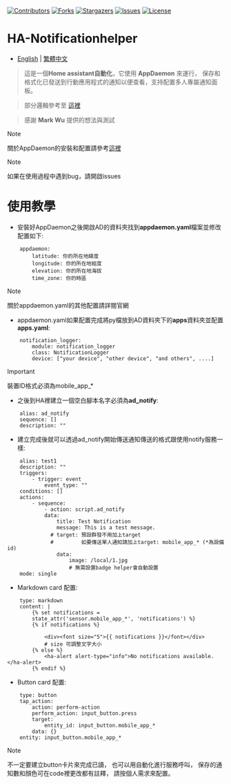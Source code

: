 
 [![Contributors][contributors-shield]][contributors-url]
 [![Forks][forks-shield]][forks-url]
 [![Stargazers][stars-shield]][stars-url]
 [![Issues][issues-shield]][issues-url]
 [![License][license-shield]][license-url]

 [contributors-shield]: https://img.shields.io/github/contributors/kukuxx/HA-APP_Notification.svg?style=for-the-badge
 [contributors-url]: https://github.com/kukuxx/HA-APP_Notification/graphs/contributors

 [forks-shield]: https://img.shields.io/github/forks/kukuxx/HA-APP_Notification.svg?style=for-the-badge
 [forks-url]: https://github.com/kukuxx/HA-APP_Notification/network/members

 [stars-shield]: https://img.shields.io/github/stars/kukuxx/HA-APP_Notification.svg?style=for-the-badge
 [stars-url]: https://github.com/kukuxx/HA-APP_Notification/stargazers

 [issues-shield]: https://img.shields.io/github/issues/kukuxx/HA-APP_Notification.svg?style=for-the-badge
 [issues-url]: https://github.com/kukuxx/HA-APP_Notification/issues

 [license-shield]: https://img.shields.io/github/license/kukuxx/HA-APP_Notification.svg?style=for-the-badge
 [license-url]: https://github.com/kukuxx/HA-APP_Notification/blob/main/LICENSE

# HA-Notificationhelper

- [English](/README.md) | [繁體中文](/README-zh-TW.md)

> 這是一個**Home assistant自動化**，它使用 **AppDaemon** 來運行，
  保存和格式化已發送到行動應用程式的通知以便查看，支持配置多人專屬通知面板。

> 部分邏輯參考至 [這裡](https://forum.automata.id/t/topic/807) 

> 感謝 **Mark Wu** 提供的想法與測試

> [!NOTE]
> 關於AppDaemon的安裝和配置請參考[這裡](https://appdaemon.readthedocs.io/en/latest/INSTALL.html)

> [!NOTE]
> 如果在使用過程中遇到bug，請開啟issues

# 使用教學

- 安裝好AppDaemon之後開啟AD的資料夾找到**appdaemon.yaml**檔案並修改配置如下:
```
    appdaemon:
        latitude: 你的所在地緯度
        longitude: 你的所在地經度
        elevation: 你的所在地海拔
        time_zone: 你的時區
```
> [!NOTE]
> 關於appdaemon.yaml的其他配置請詳閱官網

- appdaemon.yaml如果配置完成將py檔放到AD資料夾下的**apps**資料夾並配置**apps.yaml**:
```
    notification_logger:
        module: notification_logger
        class: NotificationLogger
        device: ["your device", "other device", "and others", ....]
```
> [!important]
> 裝置ID格式必須為mobile_app_*

- 之後到HA裡建立一個空白腳本名字必須為**ad_notify**:
```
    alias: ad_notify
    sequence: []
    description: ""
```

- 建立完成後就可以透過ad_notify開始傳送通知傳送的格式跟使用notify服務一樣:
```
    alias: test1
    description: ""
    triggers:
        - trigger: event
            event_type: ""
    conditions: []
    actions:
        - sequence:
            - action: script.ad_notify
            data:
                title: Test Notification
                message: This is a test message.
              # target: 預設群發不用加上target
              #         如要傳送單人通知請加上target: mobile_app_* (*為設備id)
                data:
                    image: /local/1.jpg
                    # 無需設置badge helper會自動設置
    mode: single
```

- Markdown card 配置:
```
    type: markdown
    content: |
        {% set notifications =
        state_attr('sensor.mobile_app_*', 'notifications') %}
        {% if notifications %}
            
            <div><font size="5">{{ notifications }}</font></div>
            # size 可調整文字大小
        {% else %}
            <ha-alert alert-type="info">No notifications available.</ha-alert>
        {% endif %}
```

- Button card 配置:
```
    type: button
    tap_action:
        action: perform-action
        perform_action: input_button.press
        target:
            entity_id: input_button.mobile_app_*
        data: {}
    entity: input_button.mobile_app_*
```
> [!NOTE]
> 不一定要建立button卡片來完成已讀，
  也可以用自動化進行服務呼叫，
  保存的通知數和顏色可在code裡更改都有註釋，
  請按個人需求來配置。           

  

  



